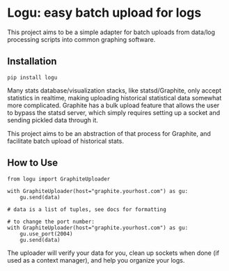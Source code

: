 # Logu: easy batch upload for logs

This project aims to be a simple adapter for batch uploads from data/log processing scripts into common graphing software.

## Installation

~~~~~
pip install logu
~~~~~


Many stats database/visualization stacks, like statsd/Graphite, only accept statistics in realtime, making uploading historical statistical data somewhat more complicated. Graphite has a bulk upload feature that allows the user to bypass the statsd server, which simply requires setting up a socket and sending pickled data through it.

This project aims to be an abstraction of that process for Graphite, and facilitate batch upload of historical stats.

## How to Use

~~~~~
from logu import GraphiteUploader

with GraphiteUploader(host="graphite.yourhost.com") as gu:
    gu.send(data)

# data is a list of tuples, see docs for formatting

# to change the port number:
with GraphiteUploader(host="graphite.yourhost.com") as gu:
    gu.use_port(2004)
    gu.send(data)

~~~~~

The uploader will verify your data for you, clean up sockets when done (if used as a context manager), and help you organize your logs.


